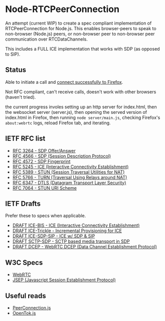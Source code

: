 # Node-RTCPeerConnection

An attempt (current WIP) to create a spec compliant implementation of
RTCPeerConnection for Node.js. This enables browser-peers to speak to
non-browser (Node.js) peers, or non-browser peer to non-browser peer
communication over RTCDataChannels.

This includes a FULL ICE implementation that works with SDP (as opposed to
SIP).

## Status

Able to initiate a call and
[connect successfully to Firefox](https://twitter.com/LostOracle/status/672532399138324480).

Not RFC compliant, can't receive calls, doesn't work with other browsers
(haven't tried).

the current progress involes setting up an http server for index.html, then the
websocket server (server.js), then opening the served version of index.html in
Firefox, then running `node server/main.js`, checking Firefox's `about:webrtc`
logs, reload Firefox tab, and iterating.

## IETF RFC list
* [RFC 3264 - SDP Offer/Answer](https://tools.ietf.org/html/rfc3264)
* [RFC 4566 - SDP (Session Description Protocol)](https://tools.ietf.org/html/rfc4566)
* [RFC 4572 - SDP Fingerprint](https://tools.ietf.org/html/rfc4572)
* [RFC 5245 - ICE (Interactive Connectivity Establishment)](https://tools.ietf.org/html/rfc5245)
* [RFC 5389 - STUN (Session Traversal Utilities for NAT)](https://tools.ietf.org/html/rfc5389)
* [RFC 5766 - TURN (Traversal Using Relays around NAT)](https://tools.ietf.org/html/rfc5766)
* [RFC 6347 - DTLS (Datagram Transport Layer Security)](https://tools.ietf.org/html/rfc6347)
* [RFC 7064 - STUN URI Scheme](https://tools.ietf.org/html/rfc7064)

## IETF Drafts
Prefer these to specs when applicable.
* [DRAFT ICE-BIS - ICE (Interactive Connectivity Establishment)](https://tools.ietf.org/html/draft-ietf-ice-rfc5245bis-00)
* [DRAFT ICE-Trickle - Incremental Provisioning for ICE](https://tools.ietf.org/html/draft-ietf-ice-trickle-01)
* [DRAFT ICE-SDP-SIP - ICE w/ SDP & SIP](https://tools.ietf.org/html/draft-ietf-mmusic-ice-sip-sdp-07)
* [DRAFT SCTP-SDP - SCTP based media transport in SDP](https://tools.ietf.org/html/draft-ietf-mmusic-sctp-sdp-15)
* [DRAFT DCEP - WebRTC DCEP (Data Channel Establishment Protocol)](https://tools.ietf.org/html/draft-ietf-rtcweb-data-protocol-09)


## W3C Specs
* [WebRTC](https://w3c.github.io/webrtc-pc/)
* [JSEP (Javascript Session Establishment Protocol)](https://rtcweb-wg.github.io/jsep/)

## Useful reads
* [PeerConnection.js](https://dxr.mozilla.org/mozilla-central/source/dom/media/PeerConnection.js)
* [OpenTok.js](https://dxr.mozilla.org/mozilla-central/source/browser/extensions/loop/content/shared/vendor/sdk.js)

